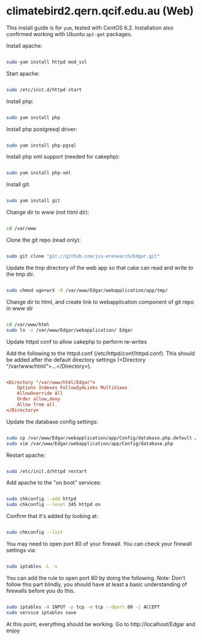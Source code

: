 climatebird2.qern.qcif.edu.au (Web)
====================================

This install guide is for <code>yum</code>, tested with CentOS 6.2. Installation also confirmed working with Ubuntu <code>apt-get</code> packages.

Install apache:

```bash

sudo yum install httpd mod_ssl
```

Start apache:

```bash

sudo /etc/init.d/httpd start
```

Install php:

```bash

sudo yum install php
```

Install php postgresql driver:

```bash

sudo yum install php-pgsql
```

Install php xml support (needed for cakephp):

```bash

sudo yum install php-xml
```

Install git:

```bash

sudo yum install git
```

Change dir to www (not html dir):

```bash

cd /var/www
```

Clone the git repo (read only):

```bash

sudo git clone "git://github.com/jcu-eresearch/Edgar.git"
```

Update the tmp directory of the web app so that cake can read and write to the tmp dir.

```bash

sudo chmod ugo+wrX -R /var/www/Edgar/webapplication/app/tmp/
```

Change dir to html, and create link to webapplication component of git repo in www dir

```bash

cd /var/www/html
sudo ln -s /var/www/Edgar/webapplication/ Edgar
```

Update httpd conf to allow cakephp to perform re-writes

Add the following to the httpd.conf (/etc/httpd/conf/httpd.conf).
This should be added after the default directory settings (&lt;Directory "/var/www/html"&gt;&hellip;&lt;/Directory&gt;).

```conf

<Directory "/var/www/html/Edgar">
    Options Indexes FollowSymLinks MultiViews
    AllowOverride All
    Order allow,deny
    Allow from all
</Directory>
```
Update the database config settings:

```bash

sudo cp /var/www/Edgar/webapplication/app/Config/database.php.default /var/www/Edgar/webapplication/app/Config/database.php
sudo vim /var/www/Edgar/webapplication/app/Config/database.php
```

Restart apache:

```bash

sudo /etc/init.d/httpd restart
```

Add apache to the "on boot" services:

```bash

sudo chkconfig --add httpd
sudo chkconfig --level 345 httpd on
```

Confirm that it's added by looking at:

```bash

sudo chkconfig --list
```

You may need to open port 80 of your firewall.
You can check your firewall settings via:


```bash

sudo iptables -L -v
```

You can add the rule to open port 80 by doing the following.
Note: Don't follow this part blindly, you should have at least a basic understanding of firewalls before you do this.

```bash

sudo iptables -A INPUT -p tcp -m tcp --dport 80 -j ACCEPT
sudo service iptables save
```

At this point, everything should be working. Go to http://localhost/Edgar and enjoy
